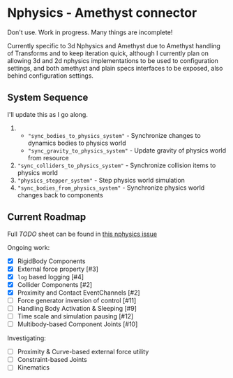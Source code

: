# Nphysics - Amethyst connector

Don't use. Work in progress. Many things are incomplete!

Currently specific to 3d Nphysics and Amethyst due to Amethyst handling of Transforms and to keep iteration quick,
although I currently plan on allowing 3d and 2d nphysics implementations to be used to configuration settings, and
both amethyst and plain specs interfaces to be exposed, also behind configuration settings.

## System Sequence

I'll update this as I go along.

1.
    - `"sync_bodies_to_physics_system"` - Synchronize changes to dynamics bodies to physics world
    - `"sync_gravity_to_physics_system"` - Update gravity of physics world from resource
1. `"sync_colliders_to_physics_system"` - Synchronize collision items to physics world
1. `"physics_stepper_system"` - Step physics world simulation
1. `"sync_bodies_from_physics_system"` - Synchronize physics world changes back to components


## Current Roadmap

Full *TODO* sheet can be found in [this nphysics issue](https://github.com/rustsim/nphysics/issues/149)

Ongoing work:

- [x] RigidBody Components
- [x] External force property [#3]
- [x] `log` based logging [#4]
- [x] Collider Components [#2]
- [x] Proximity and Contact EventChannels [#2]
- [ ] Force generator inversion of control [#11]
- [ ] Handling Body Activation & Sleeping [#9]
- [ ] Time scale and simulation pausing [#12]
- [ ] Multibody-based Component Joints [#10]

Investigating:

- [ ] Proximity & Curve-based external force utility
- [ ] Constraint-based Joints
- [ ] Kinematics
